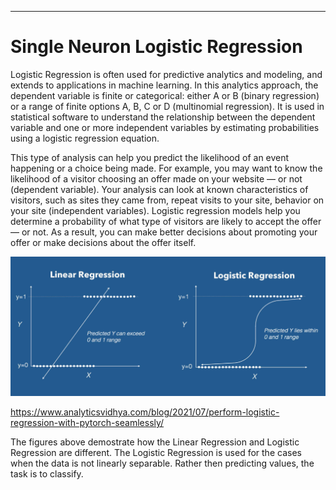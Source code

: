 ---

# Single Neuron Logistic Regression

Logistic Regression is often used for predictive analytics and modeling, and extends to applications in machine learning. In this analytics approach, the dependent variable is finite or categorical: either A or B (binary regression) or a range of finite options A, B, C or D (multinomial regression). It is used in statistical software to understand the relationship between the dependent variable and one or more independent variables by estimating probabilities using a logistic regression equation. 

This type of analysis can help you predict the likelihood of an event happening or a choice being made. For example, you may want to know the likelihood of a visitor choosing an offer made on your website — or not (dependent variable). Your analysis can look at known characteristics of visitors, such as sites they came from, repeat visits to your site, behavior on your site (independent variables). Logistic regression models help you determine a probability of what type of visitors are likely to accept the offer — or not. As a result, you can make better decisions about promoting your offer or make decisions about the offer itself.

<p align="center">
    <img src="linear_vs_logistic_regression (1).jpg" width="800">
</p>

https://www.analyticsvidhya.com/blog/2021/07/perform-logistic-regression-with-pytorch-seamlessly/

The figures above demostrate how the Linear Regression and Logistic Regression are different. The Logistic Regression is used for the cases when the data is not linearly separable. Rather then predicting values, the task is to classify.
